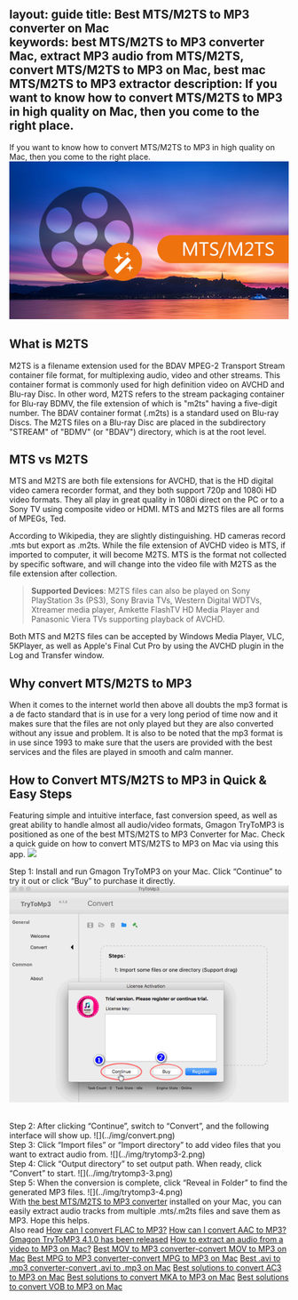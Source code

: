 layout: guide
title: Best MTS/M2TS to MP3 converter on Mac    
keywords: best MTS/M2TS to MP3 converter Mac, extract MP3 audio from MTS/M2TS, convert MTS/M2TS to MP3 on Mac, best mac MTS/M2TS to MP3 extractor 
description: If you want to know how to convert MTS/M2TS to MP3 in high quality on Mac, then you come to the right place. 
---
If you want to know how to convert MTS/M2TS to MP3 in high quality on Mac, then you come to the right place. 
![](../img/mts.jpg)
<br>

## What is M2TS
M2TS is a filename extension used for the BDAV MPEG-2 Transport Stream container file format, for multiplexing audio, video and other streams. This container format is commonly used for high definition video on AVCHD and Blu-ray Disc. In other word, M2TS refers to the stream packaging container for Blu-ray BDMV, the file extension of which is "m2ts" having a five-digit number. The BDAV container format (.m2ts) is a standard used on Blu-ray Discs. The M2TS files on a Blu-ray Disc are placed in the subdirectory "STREAM" of "BDMV" (or "BDAV") directory, which is at the root level.
<br>
## MTS vs M2TS
MTS and M2TS are both file extensions for AVCHD, that is the HD digital video camera recorder format, and they both support 720p and 1080i HD video formats. They all play in great quality in 1080i direct on the PC or to a Sony TV using composite video or HDMI. MTS and M2TS files are all forms of MPEGs, Ted.

According to Wikipedia, they are slightly distinguishing. HD cameras record .mts but export as .m2ts. While the file extension of AVCHD video is MTS, if imported to computer, it will become M2TS. MTS is the format not collected by specific software, and will change into the video file with M2TS as the file extension after collection.
<br>
>**Supported Devices**:
M2TS files can also be played on Sony PlayStation 3s (PS3), Sony Bravia TVs, Western Digital WDTVs, Xtreamer media player, Amkette FlashTV HD Media Player and Panasonic Viera TVs supporting playback of AVCHD.

Both MTS and M2TS files can be accepted by Windows Media Player, VLC, 5KPlayer, as well as Apple's Final Cut Pro by using the AVCHD plugin in the Log and Transfer window. 
<br>
## Why convert MTS/M2TS to MP3
When it comes to the internet world then above all doubts the mp3 format is a de facto standard that is in use for a very long period of time now and it makes sure that the files are not only played but they are also converted without any issue and problem. It is also to be noted that the mp3 format is in use since 1993 to make sure that the users are provided with the best services and the files are played in smooth and calm manner.
<br>
## How to Convert MTS/M2TS to MP3 in Quick & Easy Steps
Featuring simple and intuitive interface, fast conversion speed, as well as great ability to handle almost all audio/video formats, Gmagon TryToMP3 is positioned as one of the best MTS/M2TS to MP3 Converter for Mac. Check a quick guide on how to convert MTS/M2TS to MP3 on Mac via using this app. 
<a href="https://gmagon.com/products/store/trytomp3/" target="_blank"> <img src="https://gmagon.com/asset/images/free-download.png"/></a>

Step 1: Install and run Gmagon TryToMP3 on your Mac. Click “Continue” to try it out or click “Buy” to purchase it directly.
![](../img/trytomp3-1.png)

<br>
Step 2: After clicking “Continue”, switch to “Convert”, and the following interface will show up. 
![](../img/convert.png)
<br>
Step 3: Click “Import files” or “Import directory” to add video files that you want to extract audio from.  
![](../img/trytomp3-2.png)
<br>
Step 4: Click “Output directory” to set output path. When ready, click “Convert” to start.
![](../img/trytomp3-3.png)
<br>
Step 5: When the conversion is complete, click “Reveal in Folder” to find the generated MP3 files. 
![](../img/trytomp3-4.png)

<br>
With <a href="https://gmagon.com/products/store/trytomp3/" target="_blank"> the best MTS/M2TS to MP3 converter</a> installed on your Mac, you can easily extract audio tracks from multiple .mts/.m2ts files and save them as MP3. Hope this helps.  

<br>
Also read 
<a href="https://gmagon.com/guide/trytomp3/how-can-i-convert-flac-to-mp3.html" target="_blank" >How can I convert FLAC to MP3?</a>
<a href="https://gmagon.com/guide/trytomp3/how-can-i-convert-aac-to-mp3.html " target="_blank" >How can I convert AAC to MP3?</a>
<a href="https://gmagon.com/guide/trytomp3/trytomp3ver4.1.0.html" target="_blank" >Gmagon TryToMP3 4.1.0 has been released</a>
<a href="https://gmagon.com/guide/trytomp3/extract-audio-to-mp3-mac.html" target="_blank" >How to extract an audio from a video to MP3 on Mac?</a>
<a href="https://gmagon.com/guide/trytomp3/best-mov-to-mp3-converter.html" target="_blank" >Best MOV to MP3 converter-convert MOV to MP3 on Mac</a>
<a href="https://gmagon.com/guide/trytomp3/best-tool-to-convert-mpg-to-mp3.html" target="_blank" >Best MPG to MP3 converter-convert MPG to MP3 on Mac</a>
<a href="https://gmagon.com/guide/trytomp3/best-tool-to-convert-avi-to-mp3.html" target="_blank" >Best .avi to .mp3 converter-convert .avi to .mp3 on Mac</a>
<a href="https://gmagon.com/guide/trytomp3/best-tool-to-convert-ac3-to-mp3.html" target="_blank" >Best solutions to convert AC3 to MP3 on Mac</a>
<a href="https://gmagon.com/guide/trytomp3/best-solutions-to-convert-mka-to-mp3.html" target="_blank" >Best solutions to convert MKA to MP3 on Mac</a>
<a href="https://gmagon.com/guide/trytomp3/best-solutions-to-convert-vob-to-mp3.html" target="_blank" >Best solutions to convert VOB to MP3 on Mac</a>

